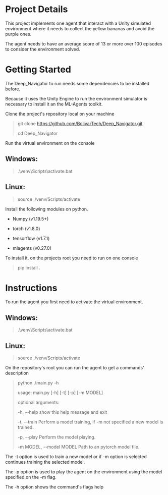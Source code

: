 # Project Details

This project implements one agent that interact with a Unity simulated
environment where it needs to collect the yellow bananas and avoid the
purple ones.

The agent needs to have an average score of 13 or more over 100 episodes
to consider the environment solved.

# Getting Started

The Deep_Navigator to run needs some dependencies to be installed
before.

Because it uses the Unity Engine to run the environment simulator is
necessary to install it an the ML-Agents toolkit.

Clone the project's repository local on your machine

> git clone <https://github.com/BolivarTech/Deep_Navigator.git>
>
> cd Deep_Navigator

Run the virtual environment on the console

## Windows:

> .\\venv\\Scripts\\activate.bat

## Linux:

> source ./venv/Scripts/activate

Install the following modules on python.

-   Numpy (v1.19.5+)

-   torch (v1.8.0)

-   tensorflow (v1.7.1)

-   mlagents (v0.27.0)

To install it, on the projects root you need to run on one console

> pip install .

# Instructions

To run the agent you first need to activate the virtual environment.

## Windows:

> .\\venv\\Scripts\\activate.bat

## Linux:

> source ./venv/Scripts/activate

On the repository's root you can run the agent to get a commands'
description

> python .\\main.py -h
>
> usage: main.py \[-h\] \[-t\] \[-p\] \[-m MODEL\]
>
> optional arguments:
>
> -h, \--help show this help message and exit
>
> -t, \--train Perform a model training, if -m not specified a new model
> is trained.
>
> -p, \--play Perform the model playing.
>
> -m MODEL, \--model MODEL Path to an pytorch model file.

The -t option is used to train a new model or if -m option is selected
continues training the selected model.

The -p option is used to play the agent on the environment using the
model specified on the -m flag.

The -h option shows the command's flags help
